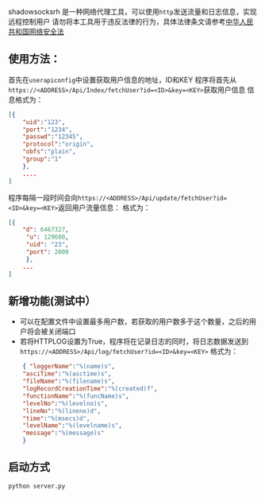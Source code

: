 shadowsocksrh 是一种网络代理工具，可以使用`http`发送流量和日志信息，实现远程控制用户
请勿将本工具用于违反法律的行为，具体法律条文请参考[中华人民共和国网络安全法](http://www.npc.gov.cn/npc/xinwen/2016-11/07/content_2001605.htm)

## 使用方法：
首先在`userapiconfig`中设置获取用户信息的地址，ID和KEY
程序将首先从`https://<ADDRESS>/Api/Index/fetchUser?id=<ID>&key=<KEY>`获取用户信息
信息格式为：
```json
[{
	"uid":"123",
	"port":"1234",
	"passwd":"12345",
	"protocol":"origin",
	"obfs":"plain",
	"group":"1"
	},
	....
]
```
程序每隔一段时间会向`https://<ADDRESS>/Api/update/fetchUser?id=<ID>&key=<KEY>`返回用户流量信息：
格式为：
```json
[{
	"d": 6467327,
	 "u": 129680,
	 "uid": "23",
	 "port": 2000
	 },
	...
]
```
## 新增功能(测试中）
- 可以在配置文件中设置最多用户数，若获取的用户数多于这个数量，之后的用户将会被关闭端口
- 若将HTTPLOG设置为True，程序将在记录日志的同时，将日志数据发送到`https://<ADDRESS>/Api/log/fetchUser?id=<ID>&key=<KEY>`
  格式为：
```json
	{ "loggerName":"%(name)s",
	"asciTime":"%(asctime)s",
	"fileName":"%(filename)s",
	"logRecordCreationTime":"%(created)f",
	"functionName":"%(funcName)s",
	"levelNo":"%(levelno)s",
	"lineNo":"%(lineno)d",
	"time":"%(msecs)d",
	"levelName":"%(levelname)s",
	"message":"%(message)s"
    }
```

## 启动方式
```shell
python server.py
```



